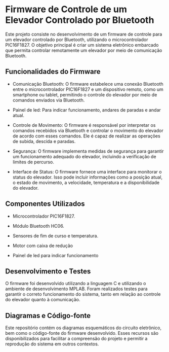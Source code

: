 # Firmware de Controle de um Elevador Controlado por Bluetooth

Este projeto consiste no desenvolvimento de um firmware de controle para um elevador controlado por Bluetooth, utilizando o microcontrolador PIC16F1827. O objetivo principal é criar um sistema eletrônico embarcado que permita controlar remotamente um elevador por meio de comunicação Bluetooth.

## Funcionalidades do Firmware

- Comunicação Bluetooth: O firmware estabelece uma conexão Bluetooth entre o microcontrolador PIC16F1827 e um dispositivo remoto, como um smartphone ou tablet, permitindo o controle do elevador por meio de comandos enviados via Bluetooth.

- Painel de led: Para indicar funcionamento, andares de paradas e andar atual.

- Controle de Movimento: O firmware é responsável por interpretar os comandos recebidos via Bluetooth e controlar o movimento do elevador de acordo com esses comandos. Ele é capaz de realizar as operações de subida, descida e paradas.

- Segurança: O firmware implementa medidas de segurança para garantir um funcionamento adequado do elevador, incluindo a verificação de limites de percurso.

- Interface de Status: O firmware fornece uma interface para monitorar o status do elevador. Isso pode incluir informações como a posição atual, o estado de movimento, a velocidade, temperatura e a disponibilidade do elevador.

## Componentes Utilizados

- Microcontrolador PIC16F1827.

- Módulo Bluetooth HC06.

- Sensores de fim de curso e temperatura.

- Motor com caixa de redução

- Painel de led para indicar funcionamento

## Desenvolvimento e Testes

O firmware foi desenvolvido utilizando a linguagem C e utilizando o ambiente de desenvolvimento MPLAB. Foram realizados testes para garantir o correto funcionamento do sistema, tanto em relação ao controle do elevador quanto à comunicação.

## Diagramas e Código-fonte

Este repositório contém os diagramas esquemáticos do circuito eletrônico, bem como o código-fonte do firmware desenvolvido. Esses recursos são disponibilizados para facilitar a compreensão do projeto e permitir a reprodução do sistema em outros contextos.
